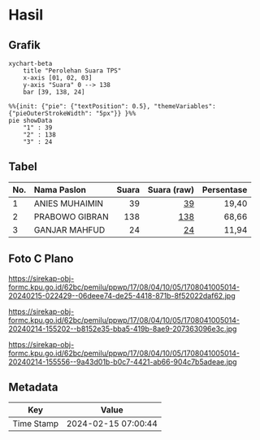 # Hasil

## Grafik

```mermaid
xychart-beta
    title "Perolehan Suara TPS"
    x-axis [01, 02, 03]
    y-axis "Suara" 0 --> 138
    bar [39, 138, 24]
```

```mermaid
%%{init: {"pie": {"textPosition": 0.5}, "themeVariables": {"pieOuterStrokeWidth": "5px"}} }%%
pie showData
    "1" : 39
    "2" : 138
    "3" : 24
```

## Tabel

| No. | Nama Paslon    | Suara | Suara (raw) | Persentase |
|:--- |:-------------- | -----:| -----------:| ----------:|
| 1   | ANIES MUHAIMIN | 39    | [39][p-1]   | 19,40      |
| 2   | PRABOWO GIBRAN | 138   | [138][p-2]  | 68,66      |
| 3   | GANJAR MAHFUD  | 24    | [24][p-3]   | 11,94      |


[p-1]: https://github.com/gigit-pemilu/pemilu-2024-17-bengkulu/blob/main/pilpres/hitung-suara/sub/17-bengkulu/sub/08-kepahiang/sub/04-kepahiang/sub/1005-pasar-ujung/sub/014-tps/sub/paslon-1.txt
[p-2]: https://github.com/gigit-pemilu/pemilu-2024-17-bengkulu/blob/main/pilpres/hitung-suara/sub/17-bengkulu/sub/08-kepahiang/sub/04-kepahiang/sub/1005-pasar-ujung/sub/014-tps/sub/paslon-2.txt
[p-3]: https://github.com/gigit-pemilu/pemilu-2024-17-bengkulu/blob/main/pilpres/hitung-suara/sub/17-bengkulu/sub/08-kepahiang/sub/04-kepahiang/sub/1005-pasar-ujung/sub/014-tps/sub/paslon-3.txt

## Foto C Plano

https://sirekap-obj-formc.kpu.go.id/62bc/pemilu/ppwp/17/08/04/10/05/1708041005014-20240215-022429--06deee74-de25-4418-871b-8f52022daf62.jpg

https://sirekap-obj-formc.kpu.go.id/62bc/pemilu/ppwp/17/08/04/10/05/1708041005014-20240214-155202--b8152e35-bba5-419b-8ae9-207363096e3c.jpg

https://sirekap-obj-formc.kpu.go.id/62bc/pemilu/ppwp/17/08/04/10/05/1708041005014-20240214-155556--9a43d01b-b0c7-4421-ab66-904c7b5adeae.jpg


## Metadata

| Key        | Value               |
| ---------- | ------------------- |
| Time Stamp | 2024-02-15 07:00:44 |



